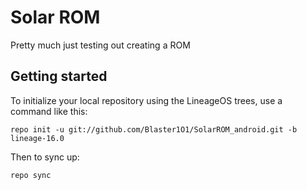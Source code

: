 Solar ROM
===========
Pretty much just testing out creating a ROM

Getting started
---------------

To initialize your local repository using the LineageOS trees, use a command like this:
```
repo init -u git://github.com/Blaster1O1/SolarROM_android.git -b lineage-16.0
```
Then to sync up:
```
repo sync
```
